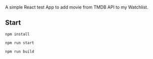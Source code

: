 A simple React test App to add movie from TMDB API to my Watchlist.

## Start

`npm install`

`npm run start`

`npm run build`